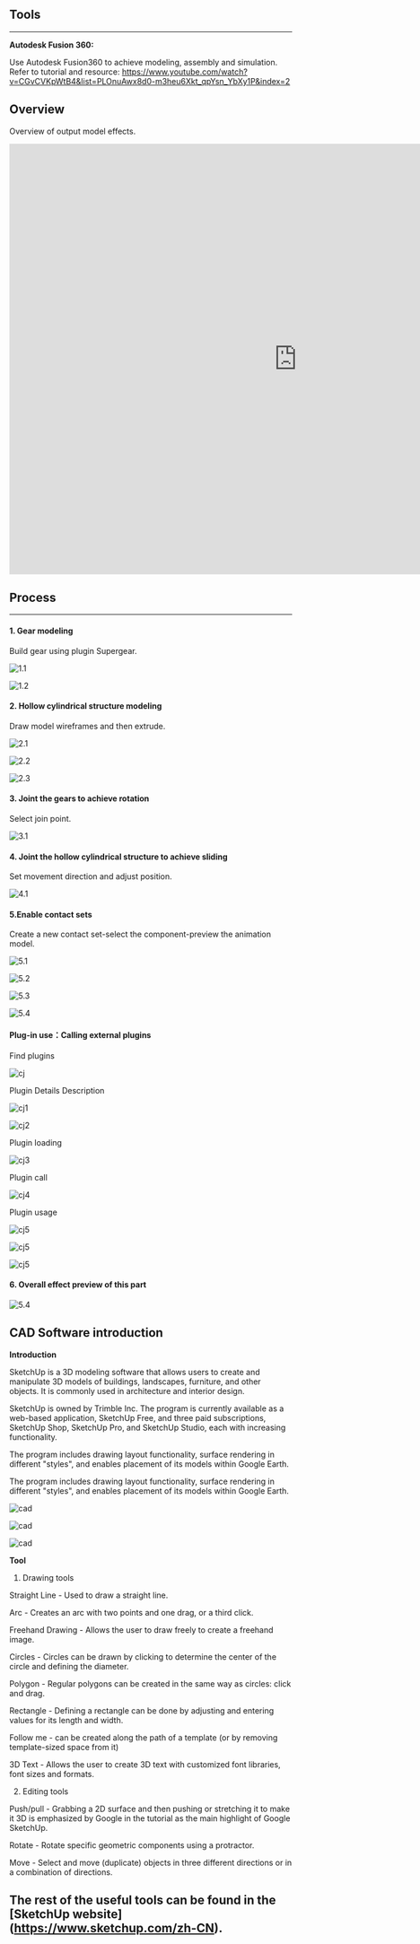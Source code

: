 
## Tools

------

**Autodesk Fusion 360:**

Use Autodesk Fusion360 to achieve modeling, assembly and simulation.
Refer to tutorial and resource:
https://www.youtube.com/watch?v=CGvCVKpWtB4&list=PLOnuAwx8d0-m3heu6Xkt_qpYsn_YbXy1P&index=2


## Overview

Overview of output model effects.

<iframe src="https://myhub.autodesk360.com/ue28cacf9/shares/public/SH512d4QTec90decfa6e96e25f71c5c64af1?mode=embed" width="1024" height="768" allowfullscreen="true" webkitallowfullscreen="true" mozallowfullscreen="true"  frameborder="0"></iframe>


## Process

------

#### **1. Gear modeling**

Build gear using plugin Supergear.

![1.1](./img/2.png)

![1.2](./img/3.png)

#### **2. Hollow cylindrical structure modeling**

Draw model wireframes and then extrude.

![2.1](./img/4.png)

![2.2](./img/5.png)

![2.3](./img/6.png)


#### **3. Joint the gears to achieve rotation**

Select join point.

![3.1](./img/7.png)

#### **4. Joint the hollow cylindrical structure to achieve sliding**

Set movement direction and adjust position.

![4.1](./img/8.png)

#### **5.Enable contact sets**

Create a new contact set-select the component-preview the animation model.

![5.1](./img/9.png)

![5.2](./img/10.png)

![5.3](./img/11.png)

![5.4](./img/12.png)

#### **Plug-in use：Calling external plugins**

Find plugins

![cj](./img/image1.png)

Plugin Details Description

![cj1](./img/cjdetail.png)

![cj2](./img/cj1.png)

Plugin loading

![cj3](./img/cjzr.jpeg)

Plugin call

![cj4](./img/cjdy.png)

Plugin usage

![cj5](./img/cjsy.png)

![cj5](./img/cjsy2.png)

![cj5](./img/cjsy3.png)

#### **6. Overall effect preview of this part**

![5.4](./img/13.gif)

## CAD Software introduction

**Introduction**

SketchUp is a 3D modeling software that allows users to create and manipulate 3D models of buildings, landscapes, furniture, and other objects. It is commonly used in architecture and interior design.

SketchUp is owned by Trimble Inc. The program is currently available as a web-based application, SketchUp Free, and three paid subscriptions, SketchUp Shop, SketchUp Pro, and SketchUp Studio, each with increasing functionality.

The program includes drawing layout functionality, surface rendering in different "styles", and enables placement of its models within Google Earth.

The program includes drawing layout functionality, surface rendering in different "styles", and enables placement of its models within Google Earth.

![cad](./img/cad1.png)

![cad](./img/cad2.png)

![cad](./img/cad3.png)

**Tool**

1. Drawing tools

Straight Line - Used to draw a straight line.

Arc - Creates an arc with two points and one drag, or a third click.

Freehand Drawing - Allows the user to draw freely to create a freehand image.

Circles - Circles can be drawn by clicking to determine the center of the circle and defining the diameter.

Polygon - Regular polygons can be created in the same way as circles: click and drag.

Rectangle - Defining a rectangle can be done by adjusting and entering values for its length and width.

Follow me - can be created along the path of a template (or by removing template-sized space from it)

3D Text - Allows the user to create 3D text with customized font libraries, font sizes and formats.

2. Editing tools

Push/pull - Grabbing a 2D surface and then pushing or stretching it to make it 3D is emphasized by Google in the tutorial as the main highlight of Google SketchUp.

Rotate - Rotate specific geometric components using a protractor.

Move - Select and move (duplicate) objects in three different directions or in a combination of directions.

The rest of the useful tools can be found in the [SketchUp website] (https://www.sketchup.com/zh-CN).
------
